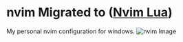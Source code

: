 # nvim Migrated to ([Nvim Lua](https://github.com/lucasdeprit/nvim-lua))
My personal nvim configuration for windows.
![nvim Image](https://github.com/lucasdeprit/nvim/Images/Front.jpg?raw=true)
